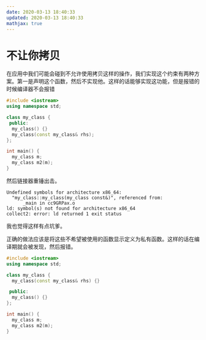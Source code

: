 ```yaml
---
date: 2020-03-13 18:40:33
updated: 2020-03-13 18:40:33
mathjax: true
---
```


# 不让你拷贝
 在应用中我们可能会碰到不允许使用拷贝这样的操作，我们实现这个约束有两种方案。第一是声明这个函数，然后不实现他。这样的话能够实现这功能，但是报错的时候编译器不会报错
```cpp
#include <iostream>
using namespace std;

class my_class {
 public:
  my_class() {}
  my_class(const my_class& rhs);
};

int main() { 
  my_class m;
  my_class m2(m);
}
```
然后链接器重锤出击。
```
Undefined symbols for architecture x86_64:
  "my_class::my_class(my_class const&)", referenced from:
      _main in cc9GRPax.o
ld: symbol(s) not found for architecture x86_64
collect2: error: ld returned 1 exit status
```
 我也觉得这样有点坑爹。
<!---more-->
 正确的做法应该是将这些不希望被使用的函数显示定义为私有函数。这样的话在编译期就会被发现，然后报错。
```cpp
#include <iostream>
using namespace std;

class my_class {
  my_class(const my_class& rhs) {}

 public:
  my_class() {}
};

int main() {
  my_class m;
  my_class m2(m);
}
```
